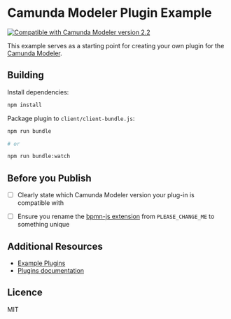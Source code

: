 # Camunda Modeler Plugin Example

[![Compatible with Camunda Modeler version 2.2](https://img.shields.io/badge/Camunda%20Modeler-2.2+-blue.svg)](https://github.com/camunda/camunda-modeler)


This example serves as a starting point for creating your own plugin for the [Camunda Modeler](https://github.com/camunda/camunda-modeler).


## Building

Install dependencies:

```sh
npm install
```

Package plugin to `client/client-bundle.js`:

```sh
npm run bundle

# or

npm run bundle:watch
```


## Before you Publish

* [ ] Clearly state which Camunda Modeler version your plug-in is compatible with
* [ ] Ensure you rename the [bpmn-js extension](./client/module.js#L43) from `PLEASE_CHANGE_ME` to something unique


## Additional Resources

* [Example Plugins](https://github.com/camunda/camunda-modeler-plugins)
* [Plugins documentation](https://github.com/camunda/camunda-modeler/tree/master/docs/plugins)


## Licence

MIT
